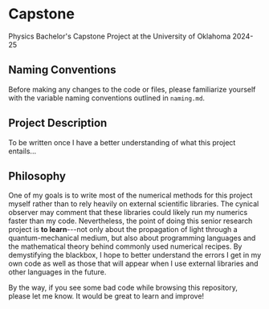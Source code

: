 # Capstone
Physics Bachelor's Capstone Project at the University of Oklahoma 2024-25

## Naming Conventions
Before making any changes to the code or files, please familiarize yourself with the variable naming conventions outlined in `naming.md`.

## Project Description
To be written once I have a better understanding of what this project entails...

## Philosophy
One of my goals is to write most of the numerical methods for this project myself rather than to rely heavily on external scientific libraries. The cynical observer may comment that these libraries could likely run my numerics faster than my code. Nevertheless, the point of doing this senior research project is __to learn__---not only about the propagation of light through a quantum-mechanical medium, but also about programming languages and the mathematical theory behind commonly used numerical recipes. By demystifying the blackbox, I hope to better understand the errors I get in my own code as well as those that will appear when I use external libraries and other languages in the future.

By the way, if you see some bad code while browsing this repository, please let me know. It would be great to learn and improve!


